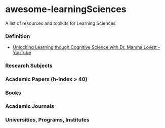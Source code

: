 # awesome-learningSciences
A list of resources and toolkits for Learning Sciences

### Definition
* [Unlocking Learning though Cognitive Science with Dr. Marsha Lovett - YouTube](https://www.youtube.com/watch?v=pJbIXGRQ7VE)

### Research Subjects

### Academic Papers (h-index > 40)

### Books

### Academic Journals

### Universities, Programs, Institutes
